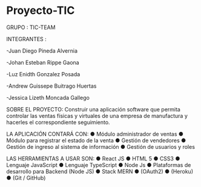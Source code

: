 # Proyecto-TIC


GRUPO : TIC-TEAM


INTEGRANTES : 

  -Juan Diego Pineda Alvernia
  
  -Johan Esteban Rippe Gaona
  
  -Luz Enidth Gonzalez Posada
  
  -Andrew Guissepe Buitrago Huertas
  
  -Jessica Lizeth Moncada Gallego
  
  
  
SOBRE EL PROYECTO:
Construir una aplicación software que permita controlar las ventas físicas y virtuales de una empresa de manufactura y hacerles el correspondiente seguimiento.

LA APLICACIÓN CONTARÁ CON:
● Módulo administrador de ventas
● Módulo para registrar el estado de la venta
● Gestión de vendedores
● Gestión de ingreso al sistema de información
● Gestión de usuarios y roles

LAS HERRAMIENTAS A USAR SON:
●	React JS
●	HTML 5 
● CSS3 
●	Lenguaje JavaScript
●	Lenguaje TypeScript 
●	Node Js
●	Plataformas de desarrollo para Backend (Node JS)
●	Stack MERN
●	(OAuth2)
●	(Heroku)
●	(Git / GitHub)






